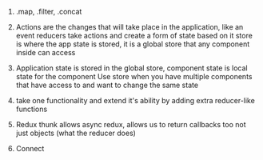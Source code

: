 1.  .map, .filter, .concat

2.  Actions are the changes that will take place in the application, like an event
    reducers take actions and create a form of state based on it
    store is where the app state is stored, it is a global store that any component inside can access

3.  Application state is stored in the global store, component state is local state for the component
    Use store when you have multiple components that have access to and want to change the same state

4. take one functionality and extend it's ability by adding extra reducer-like functions

5. Redux thunk allows async redux, allows us to return callbacks too not just objects (what the reducer does)

6. Connect


